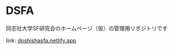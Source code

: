 # DSFA
同志社大学SF研究会のホームページ（仮）の管理用リポジトリです

link: [doshishasfa.netlify.app](https://doshishasfa.netlify.app/)
